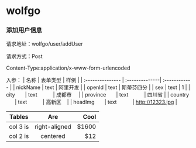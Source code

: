 # wolfgo 

### 添加用户信息 

请求地址：wolfgo/user/addUser

请求方式：Post

Content-Type:application/x-www-form-urlencoded

入参：
| 名称             | 表单类型        | 样例               |
| :--------------- | :--------------| :------------      |
| nickName         | text           | 阿里开发            |
| openId           | text           | 斯蒂芬四分          |
| sex              | text           | 1                  |
| city             | text           | 成都市             |
| province         | text           | 四川省             |
| country          | text           | 高新区             |
| headImg          | text           | http://12323.jpg   |

| Tables        | Are           | Cool  |
| ------------- |:-------------:| -----:|
| col 3 is      | right-aligned | $1600 |
| col 2 is      | centered      |   $12 |
